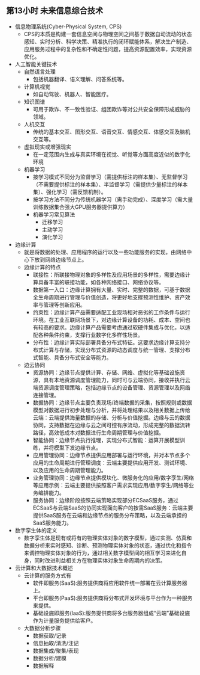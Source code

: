## 第13小时 未来信息综合技术
- 信息物理系统(Cyber-Physical System, CPS)
	- CPS的本质是构建一套信息空间与物理空间之间基于数据自动流动的状态感知、实时分析、科学决策、精准执行的闭环赋能体系，解决生产制造、应用服务过程中的复杂性和不确定性问题，提高资源配置效率，实现资源优化。
- 人工智能关键技术
	- 自然语言处理
		- 包括机器翻译、语义理解、问答系统等。
	- 计算机视觉
		- 如自动驾驶、机器人、智能医疗。
	- 知识图谱
		- 可用于欺诈、不一致性验证、组团欺诈等对公共安全保障形成威胁的领域。
	- 人机交互
		- 传统的基本交互、图形交互、语音交互、情感交互、体感交互及脑机交互等。
	- 虚拟现实或增强现实
		- 在一定范围内生成与真实环境在视觉、听觉等方面高度近似的数字化环境
	- 机器学习
		- 按学习模式不同分为监督学习（需提供标注的样本集）、无监督学习（不需要提供标注的样本集）、半监督学习（需提供少量标注的样本集）、强化学习（需反馈机制）。
		- 按学习方法不同分为传统机器学习（需手动完成）、深度学习（需大量训练数据集合强大GPU服务器提供算力）
		- 机器学习常见算法
			- 迁移学习
			- 主动学习
			- 演化学习
- 边缘计算
	- 就是将数据的处理、应用程序的运行以及一些功能服务的实现，由网络中心下放到网络边缘节点上。
	- 边缘计算的特点
		- 联接性：所联接物理对象的多样性及应用场景的多样性，需要边缘计算具备丰富的联接功能，如各种网络接口、网络协议等。
		- 数据第一入口：边缘计算拥有大量、实时、完整的数据，可基于数据全生命周期进行管理与价值创造，将更好地支撑预测性维护、资产效率与管理等创新应用。
		- 约束性：边缘计算产品需要适配工业现场相对恶劣的工作条件与运行环境。在工业互联网场景下，对边缘计算设备的功耗、成本、空间也有较高的要求。边缘计算产品需要考虑通过软硬件集成与优化，以适配各种条件约束，支撑行业数字化多样性场景。
		- 分布性：边缘计算实际部署具备分布式特征。这要求边缘计算支持分布式计算与存储，实现分布式资源的动态调度与统一管理、支撑分布式智能、具备分布式安全等能力。
	- 边云协同
		- 资源协同：边缘节点提供计算、存储、网络、虚拟化等基础设施资源，具有本地资源调度管理能力，同时可与云端协同，接收并执行云端资源调度管理策略，包括边缘节点的设备管理、资源管理以及网络连接管理。
		- 数据协同：边缘节点主要负责现场/终端数据的采集，按照规则或数据模型对数据进行初步处理与分析，并将处理结果以及相关数据上传给云端：云端提供海量数据的存储、分析与价值挖掘。边缘与云的数据协同，支持数据在边缘与云之间可控有序流动，形成完整的数据流转路径，高效低成本对数据进行生命周期管理与价值挖掘。
		- 智能协同：边缘节点执行推理，实现分布式智能：运算开展模型训练，并将模型下发边缘节点。
		- 应用管理协同：边缘节点提供应用部署与运行环境，并对本节点多个应用的生命周期进行管理调度：云端主要提供应用开发、测试环境、以及应用的生命周期管理能力。
		- 业务管理协同：边缘节点提供模块化、微服务化的应用/数字孪生/网络等应用示例：云端主要提供按照客户需求实现应用/数字孪生/网络等业务编排能力。
		- 服务协同：边缘阶段按照云端策略实现部分ECSaaS服务，通过ECSaaS与云端SaaS的协同实现面向客户的按需SaaS服务：云端主要提供SaaS服务在云端和边缘节点的服务分布策略，以及云端承担的SaaS服务能力。
- 数字孪生体的定义
	- 数字孪生体是现有或将有的物理实体对象的数字模型，通过实测、仿真和数据分析来实时感知、诊断、预测物理实体对象的状态，通过优化和指令来调控物理实体对象的行为，通过相关数字模型间的相互学习来进化自身，同时改进利益相关方在物理实体对象生命周期内的决策。
- 云计算和大数据技术概述
	- 云计算的服务方式有
		- 软件即服务(SaaS):服务提供商将应用软件统一部署在云计算服务器上。
		- 平台即服务(PaaS):服务提供商将分布式开发环境与平台作为一种服务来提供。
		- 基础设施即服务(IaaS):服务提供商将多台服务器组成“云端”基础设施作为计量服务提供给客户。
	- 大数据分析步骤
		- 数据获取/记录
		- 信息抽取/清洗/注记
		- 数据集成/聚集/表现
		- 数据分析/建模
		- 数据解释